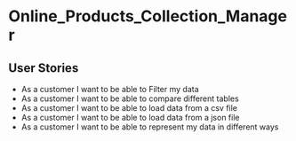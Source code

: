 # Online_Products_Collection_Manager

## User Stories
* As a customer I want to be able to Filter my data
* As a customer I want to be able to compare different tables
* As a customer I want to be able to load data from a csv file
* As a customer I want to be able to load data from a json file
* As a customer I want to be able to represent my data in different ways